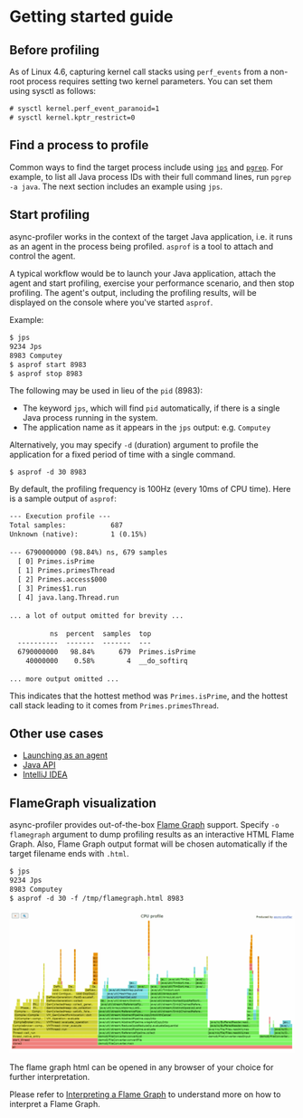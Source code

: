 # Getting started guide

## Before profiling

As of Linux 4.6, capturing kernel call stacks using `perf_events` from a non-root
process requires setting two kernel parameters. You can set them using sysctl as follows:

```
# sysctl kernel.perf_event_paranoid=1
# sysctl kernel.kptr_restrict=0
```

## Find a process to profile

Common ways to find the target process include using
[`jps`](https://docs.oracle.com/en/java/javase/21/docs/specs/man/jps.html) and
[`pgrep`](https://man7.org/linux/man-pages/man1/pgrep.1.html).
For example, to list all Java process IDs with their full command lines, run
`pgrep -a java`. The next section includes an example using `jps`.

## Start profiling

async-profiler works in the context of the target Java application,
i.e. it runs as an agent in the process being profiled.
`asprof` is a tool to attach and control the agent.

A typical workflow would be to launch your Java application, attach
the agent and start profiling, exercise your performance scenario, and
then stop profiling. The agent's output, including the profiling results, will
be displayed on the console where you've started `asprof`.

Example:

```
$ jps
9234 Jps
8983 Computey
$ asprof start 8983
$ asprof stop 8983
```

The following may be used in lieu of the `pid` (8983):

- The keyword `jps`, which will find `pid` automatically, if there is a single Java process running in the system.
- The application name as it appears in the `jps` output: e.g. `Computey`

Alternatively, you may specify `-d` (duration) argument to profile
the application for a fixed period of time with a single command.

```
$ asprof -d 30 8983
```

By default, the profiling frequency is 100Hz (every 10ms of CPU time).
Here is a sample output of `asprof`:

```
--- Execution profile ---
Total samples:           687
Unknown (native):        1 (0.15%)

--- 6790000000 (98.84%) ns, 679 samples
  [ 0] Primes.isPrime
  [ 1] Primes.primesThread
  [ 2] Primes.access$000
  [ 3] Primes$1.run
  [ 4] java.lang.Thread.run

... a lot of output omitted for brevity ...

          ns  percent  samples  top
  ----------  -------  -------  ---
  6790000000   98.84%      679  Primes.isPrime
    40000000    0.58%        4  __do_softirq

... more output omitted ...
```

This indicates that the hottest method was `Primes.isPrime`, and the hottest
call stack leading to it comes from `Primes.primesThread`.

## Other use cases

- [Launching as an agent](IntegratingAsyncProfiler.md#launching-as-an-agent)
- [Java API](IntegratingAsyncProfiler.md#using-java-api)
- [IntelliJ IDEA](IntegratingAsyncProfiler.md#intellij-idea)

## FlameGraph visualization

async-profiler provides out-of-the-box [Flame Graph](https://www.brendangregg.com/flamegraphs.html) support.
Specify `-o flamegraph` argument to dump profiling results as an interactive HTML Flame Graph.
Also, Flame Graph output format will be chosen automatically if the target filename ends with `.html`.

```
$ jps
9234 Jps
8983 Computey
$ asprof -d 30 -f /tmp/flamegraph.html 8983
```

[![Example](https://github.com/async-profiler/async-profiler/blob/master/.assets/images/flamegraph.png)](https://htmlpreview.github.io/?https://github.com/async-profiler/async-profiler/blob/master/.assets/html/flamegraph.html)

The flame graph html can be opened in any browser of your choice for further interpretation.

Please refer to [Interpreting a Flame Graph](FlamegraphInterpretation.md)
to understand more on how to interpret a Flame Graph.

